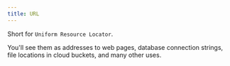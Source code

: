 ```yaml
---
title: URL
---
```

Short for `Uniform Resource Locator`.

You'll see them as addresses to web pages, database connection strings, file locations in cloud buckets, and many other uses.

